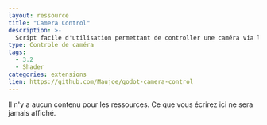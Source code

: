```yaml
---
layout: ressource
title: "Camera Control"
description: >-
  Script facile d'utilisation permettant de controller une caméra via la souris.
type: Controle de caméra
tags:
  - 3.2
  - Shader
categories: extensions
lien: https://github.com/Maujoe/godot-camera-control
---
```


Il n'y a aucun contenu pour les ressources.
Ce que vous écrirez ici ne sera jamais affiché.
